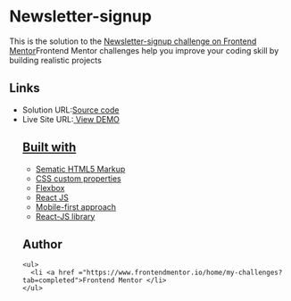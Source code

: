 # Newsletter-signup
This is the solution to the <a href ="https://www.frontendmentor.io/challenges/newsletter-signup-form-with-success-message-3FC1AZbNrv/hub">Newsletter-signup challenge on  Frontend Mentor</a>Frontend Mentor challenges help you improve your coding skill by building realistic projects 
## Links
<ul>
  <li>Solution URL:<a href ="">Source code </a></li>
  <li>Live Site URL:<a href = ""> View DEMO
    
## Built with
<ul>
  <li>Sematic HTML5 Markup</li>
  <li>CSS custom properties</li>
  <li>Flexbox</li>
  <li>React JS</li>
  <li>Mobile-first approach</li>
  <li><a href ="">React-JS library </a></li>
</ul>

## Author
    <ul>
      <li <a href ="https://www.frontendmentor.io/home/my-challenges?tab=completed">Frontend Mentor </li>
    </ul>
